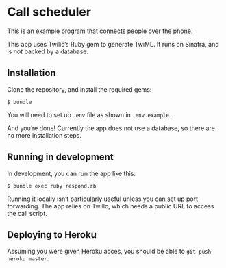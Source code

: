 # Call scheduler

This is an example program that connects people over the phone.

This app uses Twilio’s Ruby gem to generate TwiML. It runs on Sinatra, and is _not_ backed by a database.

## Installation

Clone the repository, and install the required gems:

```
$ bundle
```

You will need to set up `.env` file as shown in `.env.example`.

And you’re done! Currently the app does not use a database, so there are no more installation steps.

## Running in development

In development, you can run the app like this:

```
$ bundle exec ruby respond.rb
```

Running it locally isn’t particularly useful unless you can set up port forwarding. The app relies on Twillo, which needs a public URL to access the call script.

## Deploying to Heroku

Assuming you were given Heroku acces, you should be able to `git push heroku master`.
